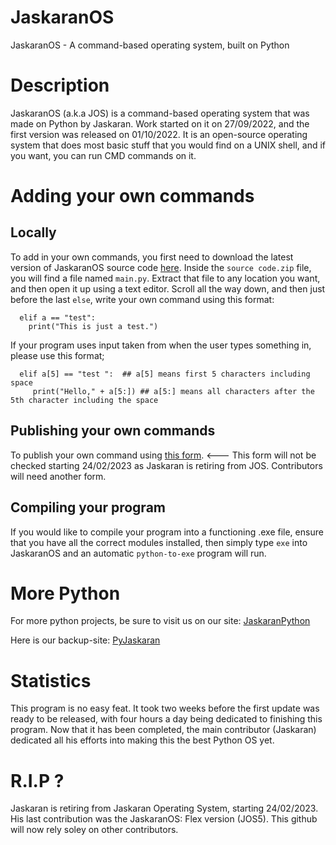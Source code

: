 # JaskaranOS
JaskaranOS - A command-based operating system, built on Python

# Description
JaskaranOS (a.k.a JOS) is a command-based operating system that was made on Python by Jaskaran. Work started on it on 27/09/2022, and the first version was released on 01/10/2022. It is an open-source operating system that does most basic stuff that you would find on a UNIX shell, and if you want, you can run CMD commands on it.

# Adding your own commands
## Locally
To add in your own commands, you first need to download the latest version of JaskaranOS source code [here](https://github.com/TheAnister/JaskaranOS/releases/). Inside the `source code.zip` file, you will find a file named `main.py`. Extract that file to any location you want, and then open it up using a text editor. Scroll all the way down, and then just before the last ```else```, write your own command using this format:
```
  elif a == "test":
    print("This is just a test.")
```
If your program uses input taken from when the user types something in, please use this format;
```
  elif a[5] == "test ":  ## a[5] means first 5 characters including space
     print("Hello," + a[5:]) ## a[5:] means all characters after the 5th character including the space
```     

## Publishing your own commands
To publish your own command using [this form](https://forms.gle/E51v22UuDgpYzEkU9). <--- This form will not be checked starting 24/02/2023 as Jaskaran is retiring from JOS. Contributors will need another form.

## Compiling your program
If you would like to compile your program into a functioning .exe file, ensure that you have all the correct modules installed, then simply type `exe` into JaskaranOS and an automatic `python-to-exe` program will run.

# More Python
For more python projects, be sure to visit us on our site: [JaskaranPython](https://jaskaranpython.glitch.me)

Here is our backup-site: [PyJaskaran](https://TheAnister.github.io)

# Statistics
This program is no easy feat. It took two weeks before the first update was ready to be released, with four hours a day being dedicated to finishing this program. Now that it has been completed, the main contributor (Jaskaran) dedicated all his efforts into making this the best Python OS yet.

# R.I.P ?
Jaskaran is retiring from Jaskaran Operating System, starting 24/02/2023. His last contribution was the JaskaranOS: Flex version (JOS5). This github will now rely soley on other contributors.

